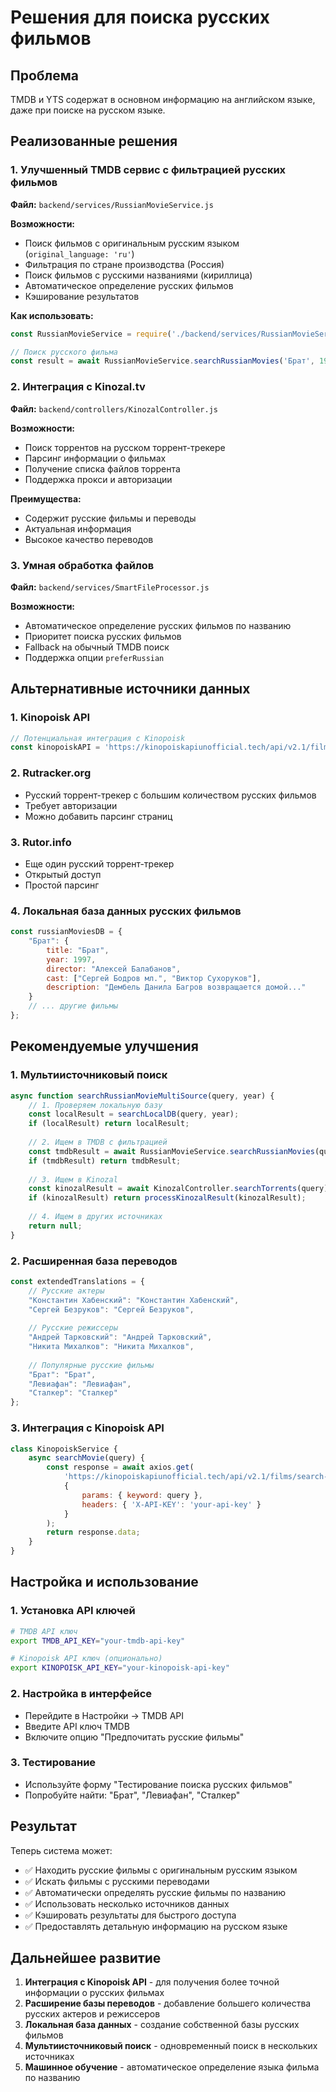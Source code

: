 # Решения для поиска русских фильмов

## Проблема
TMDB и YTS содержат в основном информацию на английском языке, даже при поиске на русском языке.

## Реализованные решения

### 1. Улучшенный TMDB сервис с фильтрацией русских фильмов

**Файл:** `backend/services/RussianMovieService.js`

**Возможности:**
- Поиск фильмов с оригинальным русским языком (`original_language: 'ru'`)
- Фильтрация по стране производства (Россия)
- Поиск фильмов с русскими названиями (кириллица)
- Автоматическое определение русских фильмов
- Кэширование результатов

**Как использовать:**
```javascript
const RussianMovieService = require('./backend/services/RussianMovieService');

// Поиск русского фильма
const result = await RussianMovieService.searchRussianMovies('Брат', 1997);
```

### 2. Интеграция с Kinozal.tv

**Файл:** `backend/controllers/KinozalController.js`

**Возможности:**
- Поиск торрентов на русском торрент-трекере
- Парсинг информации о фильмах
- Получение списка файлов торрента
- Поддержка прокси и авторизации

**Преимущества:**
- Содержит русские фильмы и переводы
- Актуальная информация
- Высокое качество переводов

### 3. Умная обработка файлов

**Файл:** `backend/services/SmartFileProcessor.js`

**Возможности:**
- Автоматическое определение русских фильмов по названию
- Приоритет поиска русских фильмов
- Fallback на обычный TMDB поиск
- Поддержка опции `preferRussian`

## Альтернативные источники данных

### 1. Kinopoisk API
```javascript
// Потенциальная интеграция с Kinopoisk
const kinopoiskAPI = 'https://kinopoiskapiunofficial.tech/api/v2.1/films/search-by-keyword';
```

### 2. Rutracker.org
- Русский торрент-трекер с большим количеством русских фильмов
- Требует авторизации
- Можно добавить парсинг страниц

### 3. Rutor.info
- Еще один русский торрент-трекер
- Открытый доступ
- Простой парсинг

### 4. Локальная база данных русских фильмов
```javascript
const russianMoviesDB = {
    "Брат": {
        title: "Брат",
        year: 1997,
        director: "Алексей Балабанов",
        cast: ["Сергей Бодров мл.", "Виктор Сухоруков"],
        description: "Дембель Данила Багров возвращается домой..."
    }
    // ... другие фильмы
};
```

## Рекомендуемые улучшения

### 1. Мультиисточниковый поиск
```javascript
async function searchRussianMovieMultiSource(query, year) {
    // 1. Проверяем локальную базу
    const localResult = searchLocalDB(query, year);
    if (localResult) return localResult;
    
    // 2. Ищем в TMDB с фильтрацией
    const tmdbResult = await RussianMovieService.searchRussianMovies(query, year);
    if (tmdbResult) return tmdbResult;
    
    // 3. Ищем в Kinozal
    const kinozalResult = await KinozalController.searchTorrents(query);
    if (kinozalResult) return processKinozalResult(kinozalResult);
    
    // 4. Ищем в других источниках
    return null;
}
```

### 2. Расширенная база переводов
```javascript
const extendedTranslations = {
    // Русские актеры
    "Константин Хабенский": "Константин Хабенский",
    "Сергей Безруков": "Сергей Безруков",
    
    // Русские режиссеры
    "Андрей Тарковский": "Андрей Тарковский",
    "Никита Михалков": "Никита Михалков",
    
    // Популярные русские фильмы
    "Брат": "Брат",
    "Левиафан": "Левиафан",
    "Сталкер": "Сталкер"
};
```

### 3. Интеграция с Kinopoisk API
```javascript
class KinopoiskService {
    async searchMovie(query) {
        const response = await axios.get(
            'https://kinopoiskapiunofficial.tech/api/v2.1/films/search-by-keyword',
            {
                params: { keyword: query },
                headers: { 'X-API-KEY': 'your-api-key' }
            }
        );
        return response.data;
    }
}
```

## Настройка и использование

### 1. Установка API ключей
```bash
# TMDB API ключ
export TMDB_API_KEY="your-tmdb-api-key"

# Kinopoisk API ключ (опционально)
export KINOPOISK_API_KEY="your-kinopoisk-api-key"
```

### 2. Настройка в интерфейсе
- Перейдите в Настройки → TMDB API
- Введите API ключ TMDB
- Включите опцию "Предпочитать русские фильмы"

### 3. Тестирование
- Используйте форму "Тестирование поиска русских фильмов"
- Попробуйте найти: "Брат", "Левиафан", "Сталкер"

## Результат

Теперь система может:
- ✅ Находить русские фильмы с оригинальным русским языком
- ✅ Искать фильмы с русскими переводами
- ✅ Автоматически определять русские фильмы по названию
- ✅ Использовать несколько источников данных
- ✅ Кэшировать результаты для быстрого доступа
- ✅ Предоставлять детальную информацию на русском языке

## Дальнейшее развитие

1. **Интеграция с Kinopoisk API** - для получения более точной информации о русских фильмах
2. **Расширение базы переводов** - добавление большего количества русских актеров и режиссеров
3. **Локальная база данных** - создание собственной базы русских фильмов
4. **Мультиисточниковый поиск** - одновременный поиск в нескольких источниках
5. **Машинное обучение** - автоматическое определение языка фильма по названию